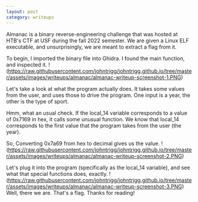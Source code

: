 ```yaml
---
layout: post
category: writeups
---
```


Almanac is a binary reverse-engineering challenge that was hosted at HTB's CTF at USF during the fall 2022 semester. We are given a Linux ELF executable, and unsurprisingly, we are meant to extract a flag from it.

To begin, I imported the binary file into Ghidra. I found the main function, and inspected it.
!(https://raw.githubusercontent.com/johntrigg/johntrigg.github.io/tree/master/assets/images/writeups/almanac/almanac-writeup-screenshot-1.PNG)

Let's take a look at what the program actually does. It takes some values from the user, and uses those to drive the program. One input is a year, the other is the type of sport.

Hmm, what an usual check. If the local_14 variable corresponds to a value of 0x7169 in hex, it calls some unusual function. We know that local_14 corresponds to the first value that the program takes from the user (the year). 

So, Converting 0x7a69 from hex to decimal gives us the value. 
!(https://raw.githubusercontent.com/johntrigg/johntrigg.github.io/tree/master/assets/images/writeups/almanac/almanac-writeup-screenshot-2.PNG)

Let's plug it into the program (specifically as the local_14 variable), and see what that special functions does, exactly.
!(https://raw.githubusercontent.com/johntrigg/johntrigg.github.io/tree/master/assets/images/writeups/almanac/almanac-writeup-screenshot-3.PNG)
Well, there we are. That's a flag. Thanks for reading!